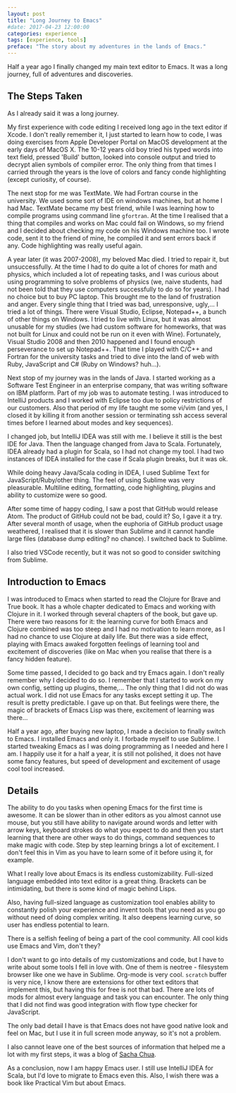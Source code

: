 ```yaml
---
layout: post
title: "Long Journey to Emacs"
#date: 2017-04-23 12:00:00
categories: experience
tags: [experience, tools]
preface: "The story about my adventures in the lands of Emacs."
---
```


Half a year ago I finally changed my main text editor to Emacs. It was a long journey, full of adventures and discoveries.

## The Steps Taken

As I already said it was a long journey.

My first experience with code editing I received long ago in the text editor if Xcode. I don't really remember it, I just started to learn how to code, I was doing exercises from Apple Developer Portal on MacOS development at the early days of MacOS X. The 10-12 years old boy tried his typed words into text field, pressed 'Build' button, looked into console output and tried to decrypt alien symbols of compiler error. The only thing from that times I carried through the years is the love of colors and fancy conde highlighting (except curiosity, of course).

The next stop for me was TextMate. We had Fortran course in the university. We used some sort of IDE on windows machines, but at home I had Mac. TextMate became my best friend, while I was learning how to compile programs using command line `gfortran`. At the time I realised that a thing that compiles and works on Mac could fail on Windows, so my friend and I decided about checking my code on his Windows machine too. I wrote code, sent it to the friend of mine, he compiled it and sent errors back if any. Code highlighting was really useful again.

A year later (it was 2007-2008), my beloved Mac died. I tried to repair it, but unsuccessfully. At the time I had to do quite a lot of chores for math and physics, which included a lot of repeating tasks, and I was curious about using programming to solve problems of physics (we, naive students, had not been told that they use computers successfully to do so for years). I had no choice but to buy PC laptop. This brought me to the land of frustration and anger. Every single thing that I tried was bad, unresponsive, ugly,... I tried a lot of things. There were Visual Studio, Eclipse, Notepad++, a bunch of other things on Windows. I tried to live with Linux, but it was almost unusable for my studies (we had custom software for homeworks, that was not built for Linux and could not be run on it even with Wine). Fortunately, Visual Studio 2008 and then 2010 happened and I found enough perseverance to set up Notepad++. That time I played with C/C++ and Fortran for the university tasks and tried to dive into the land of web with Ruby, JavaScript and C# (Ruby on Windows? huh...).

Next stop of my journey was in the lands of Java. I started working as a Software Test Engineer in an enterprise company, that was writing software on IBM platform. Part of my job was to automate testing. I was introduced to IntelliJ products and I worked with Eclipse too due to policy restrictions of our customers. Also that period of my life taught me some vi/vim (and yes, I closed it by killing it from another session or terminating ssh access several times before I learned about modes and key sequences).

I changed job, but IntelliJ IDEA was still with me. I believe it still is the best IDE for Java. Then the language changed from Java to Scala. Fortunately, IDEA already had a plugin for Scala, so I had not change my tool. I had two instances of IDEA installed for the case if Scala plugin breaks, but it was ok.

While doing heavy Java/Scala coding in IDEA, I used Sublime Text for JavaScript/Ruby/other thing. The feel of using Sublime was very pleasurable. Multiline editing, formatting, code highlighting, plugins and ability to customize were so good.

After some time of happy coding, I saw a post that GitHub would release Atom. The product of GitHub could not be bad, could it? So, I gave it a try. After several month of usage, when the euphoria of GitHub product usage weathered, I realised that it is slower than Sublime and it cannot handle large files (database dump editing? no chance). I switched back to Sublime.

I also tried VSCode recently, but it was not so good to consider switching from Sublime.

## Introduction to Emacs

I was introduced to Emacs when started to read the Clojure for Brave and True book. It has a whole chapter dedicated to Emacs and working with Clojure in it. I worked through several chapters of the book, but gave up. There were two reasons for it: the learning curve for both Emacs and Clojure combined was too steep and I had no motivation to learn more, as I had no chance to use Clojure at daily life. But there was a side effect, playing with Emacs awaked forgotten feelings of learning tool and excitement of discoveries (like on Mac when you realise that there is a fancy hidden feature).

Some time passed, I decided to go back and try Emacs again. I don't really remember why I decided to do so. I remember that I started to work on my own config, setting up plugins, theme,... The only thing that I did not do was actual work. I did not use Emacs for any tasks except setting it up. The result is pretty predictable. I gave up on that. But feelings were there, the magic of brackets of Emacs Lisp was there, excitement of learning was there...

Half a year ago, after buying new laptop, I made a decision to finally switch to Emacs. I installed Emacs and only it. I forbade myself to use Sublime. I started tweaking Emacs as I was doing programming as I needed and here I am. I happily use it for a half a year, it is still not polished, it does not have some fancy features, but speed of development and excitement of usage cool tool increased.

## Details

The ability to do you tasks when opening Emacs for the first time is awesome. It can be slower than in other editors as you almost cannot use mouse, but you still have ability to navigate around words and letter with arrow keys, keyboard strokes do what you expect to do and then you start learning that there are other ways to do things, command sequences to make magic with code. Step by step learning brings a lot of excitement. I don't feel this in Vim as you have to learn some of it before using it, for example.

What I really love about Emacs is its endless customizability. Full-sized language embedded into text editor is a great thing. Brackets can be intimidating, but there is some kind of magic behind Lisps.

Also, having full-sized language as customization tool enables ability to constantly polish your experience and invent tools that you need as you go without need of doing complex writing. It also deepens learning curve, so user has endless potential to learn.

There is a selfish feeling of being a part of the cool community. All cool kids use Emacs and Vim, don't they?

I don't want to go into details of my customizations and code, but I have to write about some tools I fell in love with. One of them is neotree - filesystem browser like one we have in Sublime. Org-mode is very cool. `scratch` buffer is very nice, I know there are extensions for other text editors that implement this, but having this for free is not that bad. There are lots of mods for almost every language and task you can encounter. The only thing that I did not find was good integration with flow type checker for JavaScript.

The only bad detail I have is that Emacs does not have good native look and feel on Mac, but I use it in full screen mode anyway, so it's not a problem.

I also cannot leave one of the best sources of information that helped me a lot with my first steps, it was a blog of [Sacha Chua](http://sachachua.com/blog/).

As a conclusion, now I am happy Emacs user. I still use IntelliJ IDEA for Scala, but I'd love to migrate to Emacs even this. Also, I wish there was a book like Practical Vim but about Emacs.
